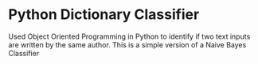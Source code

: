 # Python Dictionary Classifier

Used Object Oriented Programming in Python to identify if two text inputs are written by the same author. This is a simple version of a Naive Bayes Classifier
